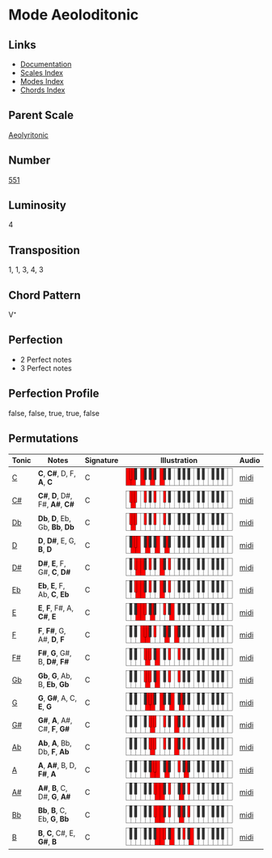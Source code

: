 # Mode Aeoloditonic

## Links

- [Documentation](README.md)
- [Scales Index](Scales.md)
- [Modes Index](Modes.md)
- [Chords Index](Chords.md)

## Parent Scale

[Aeolyritonic](ScaleAeolyritonic.md)

## Number

[551](https://ianring.com/musictheory/scales/551)

## Luminosity

4

## Transposition

1, 1, 3, 4, 3

## Chord Pattern

V⁺

## Perfection

- 2 Perfect notes
- 3 Perfect notes

## Perfection Profile

false, false, true, true, false

## Permutations

| Tonic | Notes | Signature | Illustration | Audio |
|-------|-------|-----------|--------------|-------|
| [C](ModeCNaturalAeoloditonic.md) | **C**, **C#**, D, F, **A**, **C** | C | ![CNaturalAeoloditonic](ModeCNaturalAeoloditonic.png) | [midi](https://github.com/edipermadi/music/blob/main/docs/ModeCNaturalAeoloditonic.mid?raw=true) |
| [C#](ModeCSharpAeoloditonic.md) | **C#**, **D**, D#, F#, **A#**, **C#** | C | ![CSharpAeoloditonic](ModeCSharpAeoloditonic.png) | [midi](https://github.com/edipermadi/music/blob/main/docs/ModeCSharpAeoloditonic.mid?raw=true) |
| [Db](ModeDFlatAeoloditonic.md) | **Db**, **D**, Eb, Gb, **Bb**, **Db** | C | ![DFlatAeoloditonic](ModeDFlatAeoloditonic.png) | [midi](https://github.com/edipermadi/music/blob/main/docs/ModeDFlatAeoloditonic.mid?raw=true) |
| [D](ModeDNaturalAeoloditonic.md) | **D**, **D#**, E, G, **B**, **D** | C | ![DNaturalAeoloditonic](ModeDNaturalAeoloditonic.png) | [midi](https://github.com/edipermadi/music/blob/main/docs/ModeDNaturalAeoloditonic.mid?raw=true) |
| [D#](ModeDSharpAeoloditonic.md) | **D#**, **E**, F, G#, **C**, **D#** | C | ![DSharpAeoloditonic](ModeDSharpAeoloditonic.png) | [midi](https://github.com/edipermadi/music/blob/main/docs/ModeDSharpAeoloditonic.mid?raw=true) |
| [Eb](ModeEFlatAeoloditonic.md) | **Eb**, **E**, F, Ab, **C**, **Eb** | C | ![EFlatAeoloditonic](ModeEFlatAeoloditonic.png) | [midi](https://github.com/edipermadi/music/blob/main/docs/ModeEFlatAeoloditonic.mid?raw=true) |
| [E](ModeENaturalAeoloditonic.md) | **E**, **F**, F#, A, **C#**, **E** | C | ![ENaturalAeoloditonic](ModeENaturalAeoloditonic.png) | [midi](https://github.com/edipermadi/music/blob/main/docs/ModeENaturalAeoloditonic.mid?raw=true) |
| [F](ModeFNaturalAeoloditonic.md) | **F**, **F#**, G, A#, **D**, **F** | C | ![FNaturalAeoloditonic](ModeFNaturalAeoloditonic.png) | [midi](https://github.com/edipermadi/music/blob/main/docs/ModeFNaturalAeoloditonic.mid?raw=true) |
| [F#](ModeFSharpAeoloditonic.md) | **F#**, **G**, G#, B, **D#**, **F#** | C | ![FSharpAeoloditonic](ModeFSharpAeoloditonic.png) | [midi](https://github.com/edipermadi/music/blob/main/docs/ModeFSharpAeoloditonic.mid?raw=true) |
| [Gb](ModeGFlatAeoloditonic.md) | **Gb**, **G**, Ab, B, **Eb**, **Gb** | C | ![GFlatAeoloditonic](ModeGFlatAeoloditonic.png) | [midi](https://github.com/edipermadi/music/blob/main/docs/ModeGFlatAeoloditonic.mid?raw=true) |
| [G](ModeGNaturalAeoloditonic.md) | **G**, **G#**, A, C, **E**, **G** | C | ![GNaturalAeoloditonic](ModeGNaturalAeoloditonic.png) | [midi](https://github.com/edipermadi/music/blob/main/docs/ModeGNaturalAeoloditonic.mid?raw=true) |
| [G#](ModeGSharpAeoloditonic.md) | **G#**, **A**, A#, C#, **F**, **G#** | C | ![GSharpAeoloditonic](ModeGSharpAeoloditonic.png) | [midi](https://github.com/edipermadi/music/blob/main/docs/ModeGSharpAeoloditonic.mid?raw=true) |
| [Ab](ModeAFlatAeoloditonic.md) | **Ab**, **A**, Bb, Db, **F**, **Ab** | C | ![AFlatAeoloditonic](ModeAFlatAeoloditonic.png) | [midi](https://github.com/edipermadi/music/blob/main/docs/ModeAFlatAeoloditonic.mid?raw=true) |
| [A](ModeANaturalAeoloditonic.md) | **A**, **A#**, B, D, **F#**, **A** | C | ![ANaturalAeoloditonic](ModeANaturalAeoloditonic.png) | [midi](https://github.com/edipermadi/music/blob/main/docs/ModeANaturalAeoloditonic.mid?raw=true) |
| [A#](ModeASharpAeoloditonic.md) | **A#**, **B**, C, D#, **G**, **A#** | C | ![ASharpAeoloditonic](ModeASharpAeoloditonic.png) | [midi](https://github.com/edipermadi/music/blob/main/docs/ModeASharpAeoloditonic.mid?raw=true) |
| [Bb](ModeBFlatAeoloditonic.md) | **Bb**, **B**, C, Eb, **G**, **Bb** | C | ![BFlatAeoloditonic](ModeBFlatAeoloditonic.png) | [midi](https://github.com/edipermadi/music/blob/main/docs/ModeBFlatAeoloditonic.mid?raw=true) |
| [B](ModeBNaturalAeoloditonic.md) | **B**, **C**, C#, E, **G#**, **B** | C | ![BNaturalAeoloditonic](ModeBNaturalAeoloditonic.png) | [midi](https://github.com/edipermadi/music/blob/main/docs/ModeBNaturalAeoloditonic.mid?raw=true) |
